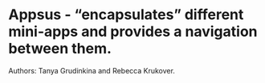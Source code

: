 # Appsus - “encapsulates” different mini-apps and provides a navigation between them.
Authors: Tanya Grudinkina and Rebecca Krukover.

